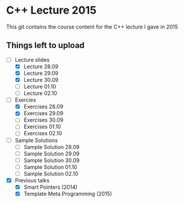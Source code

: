# C++ Lecture 2015

This git contains the course content for the C++ lecture I gave in 2015

## Things left to upload

 - [ ] Lecture slides
   - [x] Lecture 28.09
   - [x] Lecture 29.09
   - [x] Lecture 30.09
   - [ ] Lecture 01.10
   - [ ] Lecture 02.10

 - [ ] Exercies
   - [x] Exercises 28.09
   - [x] Exercises 29.09
   - [ ] Exercises 30.09
   - [ ] Exercises 01.10
   - [ ] Exercises 02.10

 - [ ] Sample Solutions
   - [ ] Sample Solution 28.09
   - [ ] Sample Solution 29.09
   - [ ] Sample Solution 30.09
   - [ ] Sample Solution 01.10
   - [ ] Sample Solution 02.10

 - [x] Previous talks
   - [x] Smart Pointers (2014)
   - [x] Template Meta Programming (2015)
